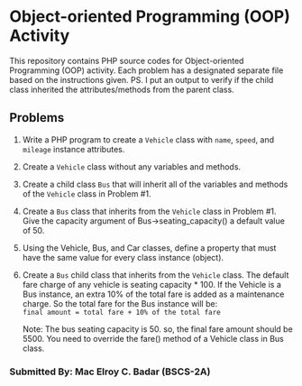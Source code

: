 # Object-oriented Programming (OOP) Activity

This repository contains PHP source codes for Object-oriented Programming (OOP) activity. Each problem has a designated separate file based on the instructions given. PS. I put an output to verify if the child class inherited the attributes/methods from the parent class.

## Problems

1. Write a PHP program to create a `Vehicle` class with `name`, `speed`, and `mileage` instance attributes.

2. Create a `Vehicle` class without any variables and methods.

3. Create a child class `Bus` that will inherit all of the variables and methods of the `Vehicle` class in Problem #1.

4. Create a `Bus` class that inherits from the `Vehicle` class in Problem #1. Give the capacity argument of Bus->seating_capacity() a default value of 50.

5. Using the Vehicle, Bus, and Car classes, define a property that must have the same value for every class instance (object).

6. Create a `Bus` child class that inherits from the `Vehicle` class. The default fare charge of any vehicle is seating capacity * 100. If the Vehicle is a Bus instance, an extra 10% of the total fare is added as a maintenance charge. So the total fare for the Bus instance will be:  
   `final amount = total fare + 10% of the total fare`

   Note: The bus seating capacity is 50. so, the final fare amount should be 5500. 
   You need to override the fare() method of a Vehicle class in Bus class.

### Submitted By: Mac Elroy C. Badar (BSCS-2A)
